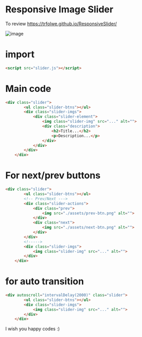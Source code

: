 # Responsive Image Slider

To review https://trfolwe.github.io/ResponsiveSlider/

![image](https://user-images.githubusercontent.com/78105136/219118934-5e61f7ab-8190-480d-a744-db269ba1c997.png)

# import
```html
<script src="slider.js"></script>
```

# Main code
```html
<div class="slider">
        <ul class="slider-btns"></ul>
        <div class="slider-imgs">
            <div class="slider-element">
                <img class="slider-img" src="..." alt="">
                <div class="description">
                    <h2>Title...</h2>
                    <p>Description...</p>
                </div>
            </div>
        </div>
    </div>
```

# For next/prev buttons
```html
<div class="slider">
        <ul class="slider-btns"></ul>
        <!-- Prev/Next --->
        <div class="slider-actions">
            <div class="prev">
                <img src="./assets/prev-btn.png" alt="">
            </div>
            <div class="next">
                <img src="./assets/next-btn.png" alt="">
            </div>
        </div>
        <!----->
        <div class="slider-imgs">
            <img class="slider-img" src="..." alt="">
        </div>
    </div>
```

# for auto transition
```html
<div autoscroll="intervalDelay(2000)" class="slider">
        <ul class="slider-btns"></ul>
        <div class="slider-imgs">
            <img class="slider-img" src="..." alt="">
        </div>
    </div>
```
I wish you happy codes :)
